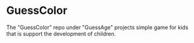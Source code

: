 # GuessColor

The "GuessColor" repo under "GuessAge" projects simple game for kids that is  support the development of children.
